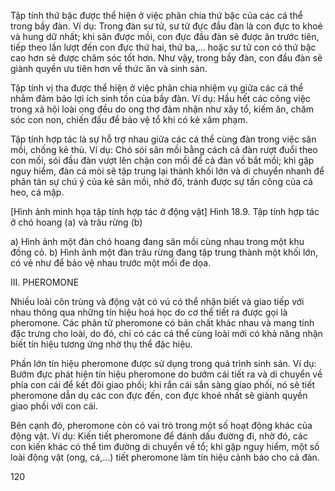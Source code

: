 Tập tính thứ bậc được thể hiện ở việc phân chia thứ bậc của các cá thể trong bầy đàn. Ví dụ: Trong đàn sư tử, sư tử đực đầu đàn là con đực to khoẻ và hung dữ nhất; khi săn được mồi, con đực đầu đàn sẽ được ăn trước tiên, tiếp theo lần lượt đến con đực thứ hai, thứ ba,... hoặc sư tử con có thứ bậc cao hơn sẽ được chăm sóc tốt hơn. Như vậy, trong bầy đàn, con đầu đàn sẽ giành quyền ưu tiên hơn về thức ăn và sinh sản.

Tập tính vị tha được thể hiện ở việc phân chia nhiệm vụ giữa các cá thể nhằm đảm bảo lợi ích sinh tồn của bầy đàn. Ví dụ: Hầu hết các công việc trong xã hội loài ong đều do ong thợ đảm nhận như xây tổ, kiếm ăn, chăm sóc con non, chiến đấu để bảo vệ tổ khi có kẻ xâm phạm.

Tập tính hợp tác là sự hỗ trợ nhau giữa các cá thể cùng đàn trong việc săn mồi, chống kẻ thù. Ví dụ: Chó sói săn mồi bằng cách cả đàn rượt đuổi theo con mồi, sói đầu đàn vượt lên chặn con mồi để cả đàn vồ bắt mồi; khi gặp nguy hiểm, đàn cá mòi sẽ tập trung lại thành khối lớn và di chuyển nhanh để phân tán sự chú ý của kẻ săn mồi, nhờ đó, tránh được sự tấn công của cá heo, cá mập.

[Hình ảnh minh họa tập tính hợp tác ở động vật]
Hình 18.9. Tập tính hợp tác ở chó hoang (a) và trâu rừng (b)

a) Hình ảnh một đàn chó hoang đang săn mồi cùng nhau trong một khu đồng cỏ.
b) Hình ảnh một đàn trâu rừng đang tập trung thành một khối lớn, có vẻ như để bảo vệ nhau trước một mối đe dọa.

III. PHEROMONE

Nhiều loài côn trùng và động vật có vú có thể nhận biết và giao tiếp với nhau thông qua những tín hiệu hoá học do cơ thể tiết ra được gọi là pheromone. Các phân tử pheromone có bản chất khác nhau và mang tính đặc trưng cho loài, do đó, chỉ có các cá thể cùng loài mới có khả năng nhận biết tín hiệu tương ứng nhờ thụ thể đặc hiệu.

Phần lớn tín hiệu pheromone được sử dụng trong quá trình sinh sản. Ví dụ: Bướm đực phát hiện tín hiệu pheromone do bướm cái tiết ra và di chuyển về phía con cái để kết đôi giao phối; khi rắn cái sắn sàng giao phối, nó sẽ tiết pheromone dẫn dụ các con đực đến, con đực khoẻ nhất sẽ giành quyền giao phối với con cái.

Bên cạnh đó, pheromone còn có vai trò trong một số hoạt động khác của động vật. Ví dụ: Kiến tiết pheromone để đánh dấu đường đi, nhờ đó, các con kiến khác có thể tìm đường di chuyển về tổ; khi gặp nguy hiểm, một số loài động vật (ong, cá,...) tiết pheromone làm tín hiệu cảnh báo cho cả đàn.

120